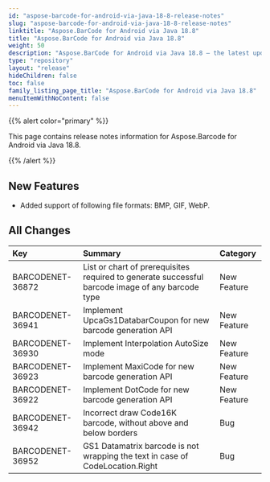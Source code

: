 ```yaml
---
id: "aspose-barcode-for-android-via-java-18-8-release-notes"
slug: "aspose-barcode-for-android-via-java-18-8-release-notes"
linktitle: "Aspose.BarCode for Android via Java 18.8"
title: "Aspose.BarCode for Android via Java 18.8"
weight: 50
description: "Aspose.BarCode for Android via Java 18.8 – the latest updates and fixes."
type: "repository"
layout: "release"
hideChildren: false
toc: false
family_listing_page_title: "Aspose.BarCode for Android via Java 18.8"
menuItemWithNoContent: false
---
```






{{% alert color="primary" %}} 

This page contains release notes information for Aspose.Barcode for Android via Java 18.8.

{{% /alert %}} 


## **New Features**
- Added support of following file formats: BMP, GIF, WebP.
## **All Changes**

|**Key**|**Summary**|**Category**|
| :- | :- | :- |
|BARCODENET-36872|List or chart of prerequisites required to generate successful barcode image of any barcode type |New Feature|
|BARCODENET-36941|Implement UpcaGs1DatabarCoupon for new barcode generation API |New Feature|
|BARCODENET-36930|Implement Interpolation AutoSize mode |New Feature|
|BARCODENET-36923|Implement MaxiCode for new barcode generation API |New Feature|
|BARCODENET-36922|Implement DotCode for new barcode generation API|New Feature|
|BARCODENET-36942|Incorrect draw Code16K barcode, without above and below borders |Bug|
|BARCODENET-36952|GS1 Datamatrix barcode is not wrapping the text in case of CodeLocation.Right|Bug|

